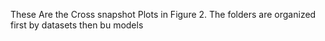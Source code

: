 These Are the Cross snapshot Plots in Figure 2. The folders are organized first by datasets then bu models
